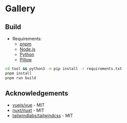 # Gallery

## Build

- Requirements:
  - [pnpm](https://www.pnpm.io/)
  - [Node.js](https://nodejs.org/)
  - [Python](https://www.python.org/)
  - [Pillow](https://pillow.readthedocs.io/)

```bash
cd tool && python3 -m pip install -r requirements.txt
pnpm install
pnpm run build
```

## Acknowledgements

- [vuejs/vue](https://github.com/vuejs/vue) - MIT
- [nuxt/nuxt](https://github.com/nuxt/nuxt) - MIT
- [tailwindlabs/tailwindcss](https://github.com/tailwindlabs/tailwindcss) - MIT
